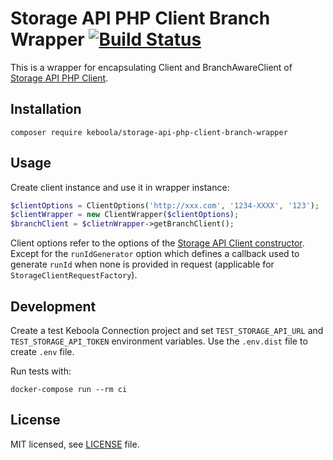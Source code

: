 # Storage API PHP Client Branch Wrapper [![Build Status](https://dev.azure.com/keboola-dev/storage-api-php-client-branch-wrapper/_apis/build/status/keboola.storage-api-php-client-branch-wrapper?branchName=main)](https://dev.azure.com/keboola-dev/storage-api-php-client-branch-wrapper/_build/latest?definitionId=52&branchName=main)

This is a wrapper for encapsulating Client and BranchAwareClient of [Storage API PHP Client](https://github.com/keboola/storage-api-php-client).

## Installation

    composer require keboola/storage-api-php-client-branch-wrapper
    
## Usage

Create client instance and use it in wrapper instance:

```php 
$clientOptions = ClientOptions('http://xxx.com', '1234-XXXX', '123');
$clientWrapper = new ClientWrapper($clientOptions);
$branchClient = $clietnWrapper->getBranchClient();
```

Client options refer to the options of the [Storage API Client constructor](https://github.com/keboola/storage-api-php-client/blob/b4cef10b1018d5b4cac06c9d541e790930fa437a/src/Keboola/StorageApi/Client.php#L102).
Except for the `runIdGenerator` option which defines a callback used to generate `runId` when none is provided in 
request (applicable for `StorageClientRequestFactory`).

## Development

Create a test Keboola Connection project and set `TEST_STORAGE_API_URL` and `TEST_STORAGE_API_TOKEN` environment variables. Use the `.env.dist`
file to create `.env` file.

Run tests with:

    docker-compose run --rm ci

## License

MIT licensed, see [LICENSE](./LICENSE) file.
